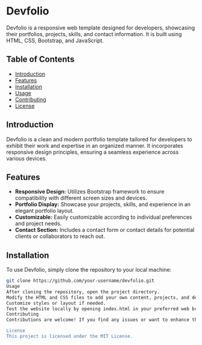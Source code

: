 # Devfolio

Devfolio is a responsive web template designed for developers, showcasing their portfolios, projects, skills, and contact information. It is built using HTML, CSS, Bootstrap, and JavaScript.

## Table of Contents
- [Introduction](#introduction)
- [Features](#features)
- [Installation](#installation)
- [Usage](#usage)
- [Contributing](#contributing)
- [License](#license)

## Introduction

Devfolio is a clean and modern portfolio template tailored for developers to exhibit their work and expertise in an organized manner. It incorporates responsive design principles, ensuring a seamless experience across various devices.

## Features

- **Responsive Design:** Utilizes Bootstrap framework to ensure compatibility with different screen sizes and devices.
- **Portfolio Display:** Showcase your projects, skills, and experience in an elegant portfolio layout.
- **Customizable:** Easily customizable according to individual preferences and project needs.
- **Contact Section:** Includes a contact form or contact details for potential clients or collaborators to reach out.

## Installation

To use Devfolio, simply clone the repository to your local machine:

```bash
git clone https://github.com/your-username/devfolio.git
Usage
After cloning the repository, open the project directory.
Modify the HTML and CSS files to add your own content, projects, and details.
Customize styles or layout if needed.
Test the website locally by opening index.html in your preferred web browser.
Contributing
Contributions are welcome! If you find any issues or want to enhance the template, feel free to open a pull request. Please ensure any changes align with the project's goals and follow the existing code style.

License
This project is licensed under the MIT License.
